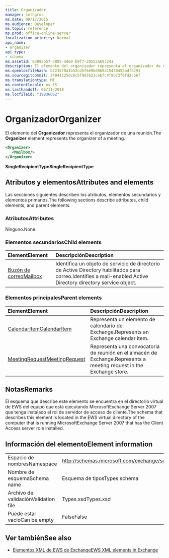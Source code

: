 ```yaml
---
title: Organizador
manager: sethgros
ms.date: 09/17/2015
ms.audience: Developer
ms.topic: reference
ms.prod: office-online-server
localization_priority: Normal
api_name:
- Organizer
api_type:
- schema
ms.assetid: 63892b57-3805-4d60-b9f7-20552a69c241
description: El elemento del organizador representa el organizador de una reunión.
ms.openlocfilehash: b723578a1b52cd5f6e9bd869a15430453adfa291
ms.sourcegitcommit: 34041125dc8c5f993b21cebfc4f8b72f0fd2cb6f
ms.translationtype: MT
ms.contentlocale: es-ES
ms.lasthandoff: 06/11/2018
ms.locfileid: "19836662"
---
```

# <a name="organizer"></a><span data-ttu-id="d6884-103">Organizador</span><span class="sxs-lookup"><span data-stu-id="d6884-103">Organizer</span></span>

<span data-ttu-id="d6884-104">El elemento del **Organizador** representa el organizador de una reunión.</span><span class="sxs-lookup"><span data-stu-id="d6884-104">The **Organizer** element represents the organizer of a meeting.</span></span> 
  
```xml
<Organizer>
   <Mailbox/>
</Organizer>
```

<span data-ttu-id="d6884-105">**SingleRecipientType**</span><span class="sxs-lookup"><span data-stu-id="d6884-105">**SingleRecipientType**</span></span>

## <a name="attributes-and-elements"></a><span data-ttu-id="d6884-106">Atributos y elementos</span><span class="sxs-lookup"><span data-stu-id="d6884-106">Attributes and elements</span></span>

<span data-ttu-id="d6884-107">Las secciones siguientes describen los atributos, elementos secundarios y elementos primarios.</span><span class="sxs-lookup"><span data-stu-id="d6884-107">The following sections describe attributes, child elements, and parent elements.</span></span>
  
### <a name="attributes"></a><span data-ttu-id="d6884-108">Atributos</span><span class="sxs-lookup"><span data-stu-id="d6884-108">Attributes</span></span>

<span data-ttu-id="d6884-109">Ninguno.</span><span class="sxs-lookup"><span data-stu-id="d6884-109">None.</span></span>
  
### <a name="child-elements"></a><span data-ttu-id="d6884-110">Elementos secundarios</span><span class="sxs-lookup"><span data-stu-id="d6884-110">Child elements</span></span>

|<span data-ttu-id="d6884-111">**Element**</span><span class="sxs-lookup"><span data-stu-id="d6884-111">**Element**</span></span>|<span data-ttu-id="d6884-112">**Descripción**</span><span class="sxs-lookup"><span data-stu-id="d6884-112">**Description**</span></span>|
|:-----|:-----|
|[<span data-ttu-id="d6884-113">Buzón de correo</span><span class="sxs-lookup"><span data-stu-id="d6884-113">Mailbox</span></span>](mailbox.md) <br/> |<span data-ttu-id="d6884-114">Identifica un objeto de servicio de directorio de Active Directory habilitados para correo.</span><span class="sxs-lookup"><span data-stu-id="d6884-114">Identifies a mail-enabled Active Directory directory service object.</span></span>  <br/> |
   
### <a name="parent-elements"></a><span data-ttu-id="d6884-115">Elementos principales</span><span class="sxs-lookup"><span data-stu-id="d6884-115">Parent elements</span></span>

|<span data-ttu-id="d6884-116">**Element**</span><span class="sxs-lookup"><span data-stu-id="d6884-116">**Element**</span></span>|<span data-ttu-id="d6884-117">**Descripción**</span><span class="sxs-lookup"><span data-stu-id="d6884-117">**Description**</span></span>|
|:-----|:-----|
|[<span data-ttu-id="d6884-118">CalendarItem</span><span class="sxs-lookup"><span data-stu-id="d6884-118">CalendarItem</span></span>](calendaritem.md) <br/> |<span data-ttu-id="d6884-119">Representa un elemento de calendario de Exchange.</span><span class="sxs-lookup"><span data-stu-id="d6884-119">Represents an Exchange calendar item.</span></span>  <br/> |
|[<span data-ttu-id="d6884-120">MeetingRequest</span><span class="sxs-lookup"><span data-stu-id="d6884-120">MeetingRequest</span></span>](meetingrequest.md) <br/> |<span data-ttu-id="d6884-121">Representa una convocatoria de reunión en el almacén de Exchange.</span><span class="sxs-lookup"><span data-stu-id="d6884-121">Represents a meeting request in the Exchange store.</span></span>  <br/> |
   
## <a name="remarks"></a><span data-ttu-id="d6884-122">Notas</span><span class="sxs-lookup"><span data-stu-id="d6884-122">Remarks</span></span>

<span data-ttu-id="d6884-123">El esquema que describe este elemento se encuentra en el directorio virtual de EWS del equipo que está ejecutando MicrosoftExchange Server 2007 que tenga instalado el rol de servidor de acceso de cliente.</span><span class="sxs-lookup"><span data-stu-id="d6884-123">The schema that describes this element is located in the EWS virtual directory of the computer that is running MicrosoftExchange Server 2007 that has the Client Access server role installed.</span></span>
  
## <a name="element-information"></a><span data-ttu-id="d6884-124">Información del elemento</span><span class="sxs-lookup"><span data-stu-id="d6884-124">Element information</span></span>

|||
|:-----|:-----|
|<span data-ttu-id="d6884-125">Espacio de nombres</span><span class="sxs-lookup"><span data-stu-id="d6884-125">Namespace</span></span>  <br/> |http://schemas.microsoft.com/exchange/services/2006/types  <br/> |
|<span data-ttu-id="d6884-126">Nombre de esquema</span><span class="sxs-lookup"><span data-stu-id="d6884-126">Schema name</span></span>  <br/> |<span data-ttu-id="d6884-127">Esquema de tipos</span><span class="sxs-lookup"><span data-stu-id="d6884-127">Types schema</span></span>  <br/> |
|<span data-ttu-id="d6884-128">Archivo de validación</span><span class="sxs-lookup"><span data-stu-id="d6884-128">Validation file</span></span>  <br/> |<span data-ttu-id="d6884-129">Types.xsd</span><span class="sxs-lookup"><span data-stu-id="d6884-129">Types.xsd</span></span>  <br/> |
|<span data-ttu-id="d6884-130">Puede estar vacío</span><span class="sxs-lookup"><span data-stu-id="d6884-130">Can be empty</span></span>  <br/> |<span data-ttu-id="d6884-131">False</span><span class="sxs-lookup"><span data-stu-id="d6884-131">False</span></span>  <br/> |
   
## <a name="see-also"></a><span data-ttu-id="d6884-132">Ver también</span><span class="sxs-lookup"><span data-stu-id="d6884-132">See also</span></span>

- [<span data-ttu-id="d6884-133">Elementos XML de EWS de Exchange</span><span class="sxs-lookup"><span data-stu-id="d6884-133">EWS XML elements in Exchange</span></span>](ews-xml-elements-in-exchange.md)

